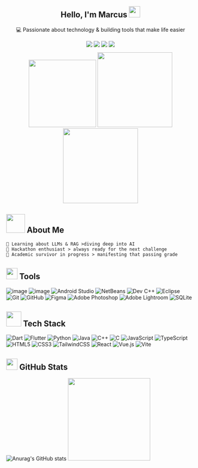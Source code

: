 <div align="center">

  <h2>Hello, I'm Marcus <img src="https://raw.githubusercontent.com/aemmadi/aemmadi/master/wave.gif" width="30px"></h2>
  <p align="center">
    <p>💻 Passionate about technology & building tools that make life easier</p>

  <a href="https://www.linkedin.com/in/mah-qing-fung"><img src="https://img.shields.io/badge/linkedin-%230077B5.svg?&style=for-the-badge&logo=linkedin&logoColor=white" style="display:inline-block; vertical-align:middle;" /></a>
  <a href="mailto:marcusmah6969@@gmail.com"><img src="https://img.shields.io/badge/gmail-%23D14836.svg?&style=for-the-badge&logo=gmail&logoColor=white" style="display:inline-block; vertical-align:middle;" /></a>
  <a href="https://github.com/marcusmqf"><img src="https://img.shields.io/badge/github-%23121011.svg?&style=for-the-badge&logo=github&logoColor=white" style="display:inline-block; vertical-align:middle;" /></a>
  <a href="https://instagram.com/marcusmah08"><img src="https://img.shields.io/badge/instagram-E4405F.svg?&style=for-the-badge&logo=instagram&logoColor=white" style="display:inline-block; vertical-align:middle;" /></a>
</p>
  <img src="https://media0.giphy.com/media/v1.Y2lkPTc5MGI3NjExOW14cmNmOW05cmR5MGxjZTdjMmwyaHVvbWVtOWh3emxpcTAyM2YxaCZlcD12MV9pbnRlcm5hbF9naWZfYnlfaWQmY3Q9cw/wmPwaqkdoFa5pAYn60/giphy.gif" width="180px" />
  <img src="https://media4.giphy.com/media/v1.Y2lkPTc5MGI3NjExemwya212NDN5N3Rpd2N1eWtraG92YWdoeTJvaWxraTNuejFqNWdxbCZlcD12MV9pbnRlcm5hbF9naWZfYnlfaWQmY3Q9cw/x0EASzgqjpvVrYjzvk/giphy.gif" width="200px" />
  <img src="https://media2.giphy.com/media/v1.Y2lkPTc5MGI3NjExeWh6dDk4cGtkdDAzenc3b242anY0NWluMzBnN2ozaHp2YjB1enFjaSZlcD12MV9pbnRlcm5hbF9naWZfYnlfaWQmY3Q9cw/rhfVcQF4SXYVgvI9Ut/giphy.gif" width="200px" />
</div>

## <img src="https://media.giphy.com/media/VgCDAzcKvsR6OM0uWg/giphy.gif" width="50"> About Me
```text
🔭 Learning about LLMs & RAG >diving deep into AI
🌱 Hackathon enthusiast > always ready for the next challenge  
🌙 Academic survivor in progress > manifesting that passing grade 
```

## <img src="https://media3.giphy.com/media/v1.Y2lkPTc5MGI3NjExMmYxYjhrNXdyYmFha2xhY3luZGJxMXg4MWM5NXRpcTdva2xhbjQ0ayZlcD12MV9pbnRlcm5hbF9naWZfYnlfaWQmY3Q9cw/iDaCeaKrHhUI1I8e2b/giphy.gif" width="30"> Tools
![image](https://img.shields.io/badge/VSCode-0078D4?style=for-the-badge&logo=visual%20studio%20code&logoColor=white)
![image](https://img.shields.io/badge/Visual_Studio-5C2D91?style=for-the-badge&logo=visual%20studio&logoColor=white)
![Android Studio](https://img.shields.io/badge/Android%20Studio-3DDC84.svg?style=for-the-badge&logo=android-studio&logoColor=white)
![NetBeans](https://img.shields.io/badge/NetBeans-1B6AC6.svg?style=for-the-badge&logo=apache-netbeans-ide&logoColor=white)
![Dev C++](https://img.shields.io/badge/Dev%20C++-blue.svg?style=for-the-badge&logo=c%2B%2B&logoColor=white)
![Eclipse](https://img.shields.io/badge/Eclipse-FE7A16.svg?style=for-the-badge&logo=Eclipse&logoColor=white)
<br>
![Git](https://img.shields.io/badge/git-%23F05033.svg?style=for-the-badge&logo=git&logoColor=white)
![GitHub](https://img.shields.io/badge/github-%23121011.svg?style=for-the-badge&logo=github&logoColor=white)
![Figma](https://img.shields.io/badge/figma-%23F24E1E.svg?style=for-the-badge&logo=figma&logoColor=white)
![Adobe Photoshop](https://img.shields.io/badge/adobe%20photoshop-%2331A8FF.svg?style=for-the-badge&logo=adobe%20photoshop&logoColor=white)
![Adobe Lightroom](https://img.shields.io/badge/Adobe%20Lightroom-31A8FF.svg?style=for-the-badge&logo=Adobe%20Lightroom&logoColor=white)
![SQLite](https://img.shields.io/badge/sqlite-%2307405e.svg?style=for-the-badge&logo=sqlite&logoColor=white)

## <img src="https://media2.giphy.com/media/v1.Y2lkPTc5MGI3NjExaWNqMWEwOG1ydDZxYnk5ZXViOGNiNW90bmY4OWhxc2EyemM4aTQ1bSZlcD12MV9pbnRlcm5hbF9naWZfYnlfaWQmY3Q9cw/rQNY1TP5TUqPAKgx2A/giphy.gif" width="40"> Tech Stack
![Dart](https://img.shields.io/badge/dart-%230175C2.svg?style=for-the-badge&logo=dart&logoColor=white)
![Flutter](https://img.shields.io/badge/Flutter-%2302569B.svg?style=for-the-badge&logo=Flutter&logoColor=white)
![Python](https://img.shields.io/badge/python-3670A0?style=for-the-badge&logo=python&logoColor=ffdd54)
![Java](https://img.shields.io/badge/java-%23ED8B00.svg?style=for-the-badge&logo=openjdk&logoColor=white)
![C++](https://img.shields.io/badge/c++-%2300599C.svg?style=for-the-badge&logo=c%2B%2B&logoColor=white)
![C](https://img.shields.io/badge/c-%2300599C.svg?style=for-the-badge&logo=c&logoColor=white)
![JavaScript](https://img.shields.io/badge/javascript-%23323330.svg?style=for-the-badge&logo=javascript&logoColor=%23F7DF1E)
![TypeScript](https://img.shields.io/badge/typescript-%23007ACC.svg?style=for-the-badge&logo=typescript&logoColor=white)
![HTML5](https://img.shields.io/badge/html5-%23E34F26.svg?style=for-the-badge&logo=html5&logoColor=white)
![CSS3](https://img.shields.io/badge/css3-%231572B6.svg?style=for-the-badge&logo=css3&logoColor=white)
![TailwindCSS](https://img.shields.io/badge/tailwindcss-%2338B2AC.svg?style=for-the-badge&logo=tailwind-css&logoColor=white)
![React](https://img.shields.io/badge/react-%2320232a.svg?style=for-the-badge&logo=react&logoColor=%2361DAFB)
![Vue.js](https://img.shields.io/badge/vuejs-%2335495e.svg?style=for-the-badge&logo=vuedotjs&logoColor=%234FC08D)
![Vite](https://img.shields.io/badge/vite-%23646CFF.svg?style=for-the-badge&logo=vite&logoColor=white)

## <img src="https://media1.giphy.com/media/v1.Y2lkPTc5MGI3NjExanhqZG5pYmUwanA4ejc5NGo0NGFoYjJtODJxZGk5ampmZ2FyaG4xZyZlcD12MV9pbnRlcm5hbF9naWZfYnlfaWQmY3Q9cw/CwTvSiWflgCGKgz5eb/giphy.gif" width="30"> GitHub Stats
![Anurag's GitHub stats](https://github-readme-stats.vercel.app/api?username=marcusmqf&show_icons=true&theme=radical&hide_border=true)
   <img src="https://media0.giphy.com/media/v1.Y2lkPTc5MGI3NjExdGFhNW94Z2oyNW55MWRjYW82ZTl5empsZnZqb2JsaHp4c2d3azlxayZlcD12MV9pbnRlcm5hbF9naWZfYnlfaWQmY3Q9cw/MxZKME5mbgeXckKp14/giphy.gif" width="220px" />
